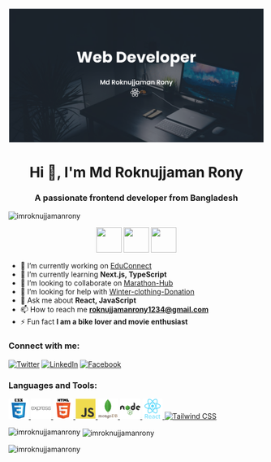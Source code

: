 ![Header](https://github.com/imroknujjamanrony/imroknujjamanrony/blob/main/cover5.png?raw=true)

<h1 align="center">Hi 👋, I'm Md Roknujjaman Rony</h1>
<h3 align="center">A passionate frontend developer from Bangladesh</h3>

<p align="left"> <img src="https://komarev.com/ghpvc/?username=imroknujjamanrony&label=Profile%20views&color=0e75b6&style=flat" alt="imroknujjamanrony" /> </p>

<p align="center">
  <img src="https://media.giphy.com/media/26gsiCIKW7ANEmxKE/giphy.gif" width="50" height="50"/>
  <img src="https://media.giphy.com/media/l0HlBO7eyXzSZkJri/giphy.gif" width="50" height="50"/>
  <img src="https://media.giphy.com/media/3o7aD7GFW2Z4pYkTIY/giphy.gif" width="50" height="50"/>
</p>

- 🔭 I’m currently working on [EduConnect](https://educonnect-5a40e.web.app/)
- 🌱 I’m currently learning **Next.js, TypeScript**
- 👯 I’m looking to collaborate on [Marathon-Hub](https://marathon-hub-12397.web.app/)
- 🤝 I’m looking for help with [Winter-clothing-Donation](https://winter-clothing-donation-ec332.web.app/home)
- 💬 Ask me about **React, JavaScript**
- 📫 How to reach me **roknujjamanrony1234@gmail.com**
- ⚡ Fun fact **I am a bike lover and movie enthusiast**

<h3 align="left">Connect with me:</h3>
<p align="left">
  <a href="https://twitter.com/https://x.com/roknujjamanron2" target="blank"><img align="center" src="https://raw.githubusercontent.com/rahuldkjain/github-profile-readme-generator/master/src/images/icons/Social/twitter.svg" alt="Twitter" height="30" width="40" /></a>
  <a href="https://linkedin.com/in/https://www.linkedin.com/in/md-roknujjaman-rony-906780210/" target="blank"><img align="center" src="https://raw.githubusercontent.com/rahuldkjain/github-profile-readme-generator/master/src/images/icons/Social/linked-in-alt.svg" alt="LinkedIn" height="30" width="40" /></a>
  <a href="https://fb.com/https://www.facebook.com/imroknujjamanrony" target="blank"><img align="center" src="https://raw.githubusercontent.com/rahuldkjain/github-profile-readme-generator/master/src/images/icons/Social/facebook.svg" alt="Facebook" height="30" width="40" /></a>
</p>

<h3 align="left">Languages and Tools:</h3>
<p align="left">
  <a href="https://www.w3schools.com/css/" target="_blank" rel="noreferrer"> <img src="https://raw.githubusercontent.com/devicons/devicon/master/icons/css3/css3-original-wordmark.svg" alt="CSS3" width="40" height="40"/> </a>
  <a href="https://expressjs.com" target="_blank" rel="noreferrer"> <img src="https://raw.githubusercontent.com/devicons/devicon/master/icons/express/express-original-wordmark.svg" alt="Express" width="40" height="40"/> </a>
  <a href="https://www.w3.org/html/" target="_blank" rel="noreferrer"> <img src="https://raw.githubusercontent.com/devicons/devicon/master/icons/html5/html5-original-wordmark.svg" alt="HTML5" width="40" height="40"/> </a>
  <a href="https://developer.mozilla.org/en-US/docs/Web/JavaScript" target="_blank" rel="noreferrer"> <img src="https://raw.githubusercontent.com/devicons/devicon/master/icons/javascript/javascript-original.svg" alt="JavaScript" width="40" height="40"/> </a>
  <a href="https://www.mongodb.com/" target="_blank" rel="noreferrer"> <img src="https://raw.githubusercontent.com/devicons/devicon/master/icons/mongodb/mongodb-original-wordmark.svg" alt="MongoDB" width="40" height="40"/> </a>
  <a href="https://nodejs.org" target="_blank" rel="noreferrer"> <img src="https://raw.githubusercontent.com/devicons/devicon/master/icons/nodejs/nodejs-original-wordmark.svg" alt="Node.js" width="40" height="40"/> </a>
  <a href="https://reactjs.org/" target="_blank" rel="noreferrer"> <img src="https://raw.githubusercontent.com/devicons/devicon/master/icons/react/react-original-wordmark.svg" alt="React" width="40" height="40"/> </a>
  <a href="https://tailwindcss.com/" target="_blank" rel="noreferrer"> <img src="https://www.vectorlogo.zone/logos/tailwindcss/tailwindcss-icon.svg" alt="Tailwind CSS" width="40" height="40"/> </a>
</p>

<p><img align="left" src="https://github-readme-stats.vercel.app/api/top-langs?username=imroknujjamanrony&show_icons=true&locale=en&layout=compact" alt="imroknujjamanrony" /></p>

<p>&nbsp;<img align="center" src="https://github-readme-stats.vercel.app/api?username=imroknujjamanrony&show_icons=true&locale=en" alt="imroknujjamanrony" /></p>

<p><img align="center" src="https://github-readme-streak-stats.herokuapp.com/?user=imroknujjamanrony&" alt="imroknujjamanrony" /></p>
